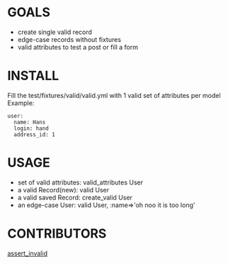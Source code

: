 GOALS
=====
 - create single valid record
 - edge-case records without fixtures
 - valid attributes to test a post or fill a form


INSTALL
=======
Fill the test/fixtures/valid/valid.yml with 1 valid set of attributes per model
Example:

    user:
      name: Hans
      login: hand
      address_id: 1
  
 
USAGE
=====
 - set of valid attributes: valid_attributes User
 - a valid Record(new): valid User
 - a valid saved Record: create_valid User
 - an edge-case User: valid User, :name=>'oh noo it is too long'

 
CONTRIBUTORS
============
[assert_invalid](http://www.railsforum.com/viewtopic.php?id=741)